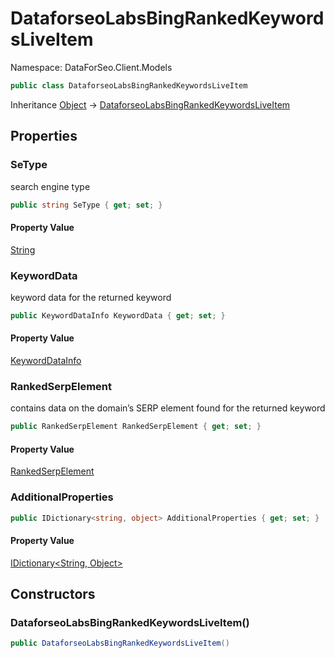 # DataforseoLabsBingRankedKeywordsLiveItem

Namespace: DataForSeo.Client.Models

```csharp
public class DataforseoLabsBingRankedKeywordsLiveItem
```

Inheritance [Object](https://docs.microsoft.com/en-us/dotnet/api/system.object) → [DataforseoLabsBingRankedKeywordsLiveItem](./dataforseo.client.models.dataforseolabsbingrankedkeywordsliveitem.md)

## Properties

### **SeType**

search engine type

```csharp
public string SeType { get; set; }
```

#### Property Value

[String](https://docs.microsoft.com/en-us/dotnet/api/system.string)<br>

### **KeywordData**

keyword data for the returned keyword

```csharp
public KeywordDataInfo KeywordData { get; set; }
```

#### Property Value

[KeywordDataInfo](./dataforseo.client.models.keyworddatainfo.md)<br>

### **RankedSerpElement**

contains data on the domain’s SERP element found for the returned keyword

```csharp
public RankedSerpElement RankedSerpElement { get; set; }
```

#### Property Value

[RankedSerpElement](./dataforseo.client.models.rankedserpelement.md)<br>

### **AdditionalProperties**

```csharp
public IDictionary<string, object> AdditionalProperties { get; set; }
```

#### Property Value

[IDictionary&lt;String, Object&gt;](https://docs.microsoft.com/en-us/dotnet/api/system.collections.generic.idictionary-2)<br>

## Constructors

### **DataforseoLabsBingRankedKeywordsLiveItem()**

```csharp
public DataforseoLabsBingRankedKeywordsLiveItem()
```
